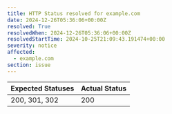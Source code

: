 ```yaml
---
title: HTTP Status resolved for example.com
date: 2024-12-26T05:36:06+00:00Z
resolved: True
resolvedWhen: 2024-12-26T05:36:06+00:00Z
resolvedStartTime: 2024-10-25T21:09:43.191474+00:00
severity: notice
affected:
  - example.com
section: issue
---
```


| Expected Statuses | Actual Status  |
|-------------------|----------------|
| 200, 301, 302 | 200 |
